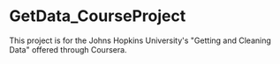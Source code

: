 GetData_CourseProject
=====================

This project is for the Johns Hopkins University's "Getting and Cleaning Data" offered through Coursera.
